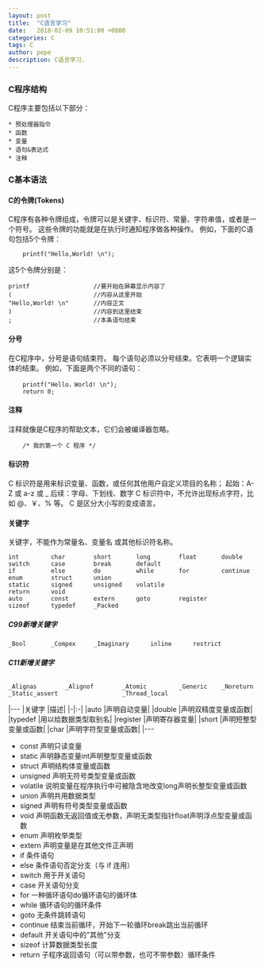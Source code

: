 ```yaml
---
layout: post
title:  "C语言学习"
date:   2018-02-09 10:51:00 +0800
categories: C
tags: C
author: pepe
description: C语言学习.
---
```


### **C程序结构**
C程序主要包括以下部分：

    * 预处理器指令
    * 函数
    * 变量
    * 语句&表达式
    * 注释

### **C基本语法**

#### **C的令牌(Tokens)**
C程序有各种令牌组成，令牌可以是关键字、标识符、常量、字符串值，或者是一个符号。
这些令牌的功能就是在执行时通知程序做各种操作。
例如，下面的C语句包括5个令牌：
```
    printf("Hello,World! \n");
```
这5个令牌分别是：
```
printf                  //要开始在屏幕显示内容了
(                       //内容从这里开始
"Hello,World! \n"       //内容正文
)                       //内容到这里结束
;                       //本条语句结束
```
#### **分号**
在C程序中，分号是语句结束符。
每个语句必须以分号结束。它表明一个逻辑实体的结束。
例如，下面是两个不同的语句：
```
    printf("Hello，World! \n");
    return 0;
```

#### **注释**
注释就像是C程序的帮助文本，它们会被编译器忽略。
```
    /* 我的第一个 C 程序 */
```

#### **标识符**
C 标识符是用来标识变量、函数，或任何其他用户自定义项目的名称；
起始：A-Z 或 a-z 或 _
后续：字母、下划线、数字
C 标识符中，不允许出现标点字符，比如 @、￥、% 等。
C 是区分大小写的变成语言。

#### **关键字**
关键字，不能作为常量名、变量名 或其他标识符名称。

    int         char        short       long        float       double
    switch      case        break       default
    if          else        do          while       for         continue   
    enum        struct      union       
    static      signed      unsigned    volatile
    return      void
    auto        const       extern      goto        register
    sizeof      typedef     _Packed  

##### **C99新增关键字**

    _Bool       _Compex     _Imaginary      inline      restrict
    
###### **C11新增关键字**

    _Alignas        _Alignof        _Atomic         _Generic    _Noreturn   
    _Static_assert                  _Thread_local

|---
|关键字	        |描述|
|-|:-|
|auto	        |声明自动变量|
|double	        |声明双精度变量或函数|
|typedef	    |用以给数据类型取别名|
|register	    |声明寄存器变量|
|short	        |声明短整型变量或函数|
|char	        |声明字符型变量或函数|
|---

* const	        声明只读变量
* static	    声明静态变量int声明整型变量或函数
* struct	    声明结构体变量或函数
* unsigned	    声明无符号类型变量或函数
* volatile	    说明变量在程序执行中可被隐含地改变long声明长整型变量或函数
* union	        声明共用数据类型
* signed	    声明有符号类型变量或函数
* void	        声明函数无返回值或无参数，声明无类型指针float声明浮点型变量或函数
* enum	        声明枚举类型
* extern	    声明变量是在其他文件正声明
* if	        条件语句
* else	        条件语句否定分支（与 if 连用）
* switch	    用于开关语句
* case	        开关语句分支
* for	        一种循环语句do循环语句的循环体
* while	        循环语句的循环条件
* goto	        无条件跳转语句
* continue	    结束当前循环，开始下一轮循环break跳出当前循环
* default	    开关语句中的"其他"分支
* sizeof	    计算数据类型长度
* return	    子程序返回语句（可以带参数，也可不带参数）循环条件












